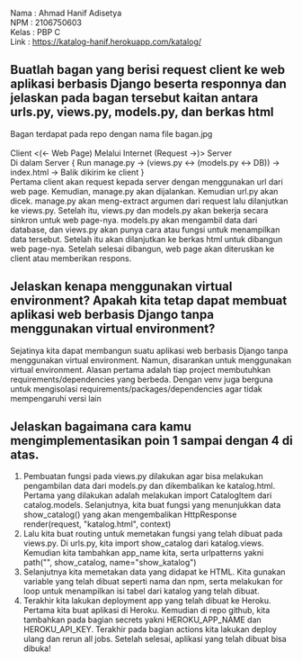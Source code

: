 Nama    : Ahmad Hanif Adisetya<br>
NPM     : 2106750603<br>
Kelas   : PBP C<br>
Link    : https://katalog-hanif.herokuapp.com/katalog/

## Buatlah bagan yang berisi request client ke web aplikasi berbasis Django beserta responnya dan jelaskan pada bagan tersebut kaitan antara urls.py, views.py, models.py, dan berkas html
Bagan terdapat pada repo dengan nama file bagan.jpg<br><br>
Client <(<- Web Page)   Melalui Internet    (Request ->)> Server<br>
Di dalam Server {
    Run manage.py -> (views.py <-> (models.py <-> DB)) -> index.html -> Balik dikirim ke client
}<br>
Pertama client akan request kepada server dengan menggunakan url dari web page. Kemudian, manage.py akan dijalankan. Kemudian url.py akan dicek. manage.py akan meng-extract argumen dari request lalu dilanjutkan ke views.py. Setelah itu, views.py dan models.py akan bekerja secara sinkron untuk web page-nya. models.py akan mengambil data dari database, dan views.py akan punya cara atau fungsi untuk menampilkan data tersebut. Setelah itu akan dilanjutkan ke berkas html untuk dibangun web page-nya. Setelah selesai dibangun, web page akan diteruskan ke client atau memberikan respons.  

## Jelaskan kenapa menggunakan virtual environment? Apakah kita tetap dapat membuat aplikasi web berbasis Django tanpa menggunakan virtual environment?
Sejatinya kita dapat membangun suatu aplikasi web berbasis Django tanpa menggunakan virtual environment. Namun, disarankan untuk menggunakan virtual environment. Alasan pertama adalah tiap project membutuhkan requirements/dependencies yang berbeda. Dengan venv juga berguna untuk mengisolasi requirements/packages/dependencies agar tidak mempengaruhi versi lain

## Jelaskan bagaimana cara kamu mengimplementasikan poin 1 sampai dengan 4 di atas.
1) Pembuatan fungsi pada views.py dilakukan agar bisa melakukan pengambilan data dari models.py dan dikembalikan ke katalog.html. Pertama yang dilakukan adalah melakukan import CatalogItem dari catalog.models. Selanjutnya, kita buat fungsi yang menunjukkan data show_catalog() yang akan mengembalikan HttpResponse render(request, "katalog.html", context)<br>
2) Lalu kita buat routing untuk memetakan fungsi yang telah dibuat pada views.py. Di urls.py, kita import show_catalog dari katalog.views. Kemudian kita tambahkan app_name kita, serta urlpatterns yakni path("", show_catalog, name="show_katalog")<br>
3) Selanjutnya kita memetakan data yang didapat ke HTML. Kita gunakan variable yang telah dibuat seperti nama dan npm, serta melakukan for loop untuk menampilkan isi tabel dari katalog yang telah dibuat.<br>
4) Terakhir kita lakukan deployment app yang telah dibuat ke Heroku. Pertama kita buat aplikasi di Heroku. Kemudian di repo github, kita tambahkan pada bagian secrets yakni HEROKU_APP_NAME dan HEROKU_API_KEY. Terakhir pada bagian actions kita lakukan deploy ulang dan rerun all jobs. Setelah selesai, aplikasi yang telah dibuat bisa dibuka!